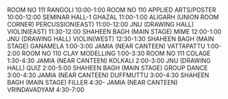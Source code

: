 ROOM NO 111
RANGOLI 10:00-1:00
ROOM NO 110
APPLIED ARTS/POSTER 10:00-12:00
SEMINAR HALL-1
GHAZAL 11:00-1:00
ALIGARH (UNION ROOM CORNER)
PERCUSSION(EAST) 11:00-12:00
JNU (DRAWING HALL)
VIOLIN(EAST) 11:30-12:00
SHAHEEN BAGH (MAIN STAGE)
MIME 12:00-1:00
JNU (DRAWING HALL)
VIOLIN(WEST) 12:30-1:30
SHAHEEN BAGH (MAIN STAGE)
GANAMELA 1:00-3:00
JAMIA (NEAR CANTEEN)
VATTAPATTU 1:00-2:00
ROOM NO 110
CLAY MODELLING 1:00-3:30
ROOM NO 111
COLAGE 1:30-4:30
JAMIA (NEAR CANTEEN)
KOLKALI 2:00-3:00
JNU (DRAWING HALL)
QUIZ 2:00-5:00
SHAHEEN BAGH (MAIN STAGE)
GROUP DANCE 3:00-4:30
JAMIA (NEAR CANTEEN)
DUFFMUTTU 3:00-4:30
SHAHEEN BAGH (MAIN STAGE)
FILLER 4:30-
JAMIA (NEAR CANTEEN)
VRINDAVADYAM 4:30-7:00
